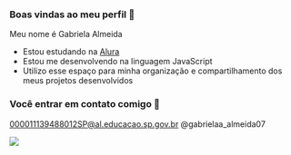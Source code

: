 ### Boas vindas ao meu perfil 💛

Meu nome é Gabriela Almeida

- Estou estudando na [Alura](http://www.alura.com.br)
- Estou me desenvolvendo na linguagem JavaScript
- Utilizo esse espaço para minha organização e compartilhamento dos meus projetos desenvolvidos

### Você entrar em contato comigo 📩

000011139488012SP@al.educacao.sp.gov.br
@gabrielaa_almeida07


![](https://media1.tenor.com/m/mCiM7CmGGI4AAAAC/naruto.gif)

